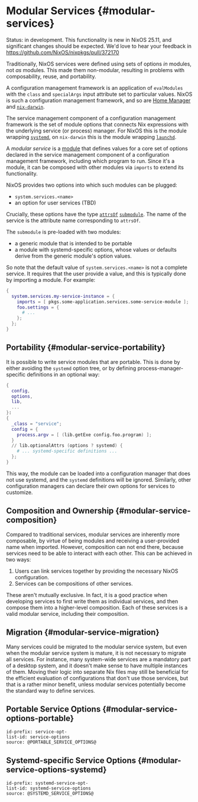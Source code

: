 
# Modular Services {#modular-services}

Status: in development. This functionality is new in NixOS 25.11, and significant changes should be expected. We'd love to hear your feedback in <https://github.com/NixOS/nixpkgs/pull/372170>

Traditionally, NixOS services were defined using sets of options *in* modules, not *as* modules. This made them non-modular, resulting in problems with composability, reuse, and portability.

A configuration management framework is an application of `evalModules` with the `class` and `specialArgs` input attribute set to particular values.
NixOS is such a configuration management framework, and so are [Home Manager](https://github.com/nix-community/home-manager) and [`nix-darwin`](https://github.com/lnl7/nix-darwin).

The service management component of a configuration management framework is the set of module options that connects Nix expressions with the underlying service (or process) manager.
For NixOS this is the module wrapping [`systemd`](https://systemd.io/), on `nix-darwin` this is the module wrapping [`launchd`](https://en.wikipedia.org/wiki/Launchd).

A *modular service* is a [module] that defines values for a core set of options declared in the service management component of a configuration management framework, including which program to run.
Since it's a module, it can be composed with other modules via `imports` to extend its functionality.

NixOS provides two options into which such modules can be plugged:

- `system.services.<name>`
- an option for user services (TBD)

Crucially, these options have the type [`attrsOf`] [`submodule`].
The name of the service is the attribute name corresponding to `attrsOf`.
<!-- ^ This is how composition is *always* provided, instead of a difficult thing (but this is reference docs, not a changelog) -->
The `submodule` is pre-loaded with two modules:
- a generic module that is intended to be portable
- a module with systemd-specific options, whose values or defaults derive from the generic module's option values.

So note that the default value of `system.services.<name>` is not a complete service. It requires that the user provide a value, and this is typically done by importing a module. For example:

<!-- Not using typical example syntax, because reading this is *not* optional, and should it should not be folded closed. -->
```nix
{
  system.services.my-service-instance = {
    imports = [ pkgs.some-application.services.some-service-module ];
    foo.settings = {
      # ...
    };
  };
}
```

## Portability {#modular-service-portability}

It is possible to write service modules that are portable. This is done by either avoiding the `systemd` option tree, or by defining process-manager-specific definitions in an optional way:

```nix
{
  config,
  options,
  lib,
  ...
}:
{
  _class = "service";
  config = {
    process.argv = [ (lib.getExe config.foo.program) ];
  }
  // lib.optionalAttrs (options ? systemd) {
    # ... systemd-specific definitions ...
  };
}
```

This way, the module can be loaded into a configuration manager that does not use systemd, and the `systemd` definitions will be ignored.
Similarly, other configuration managers can declare their own options for services to customize.

## Composition and Ownership {#modular-service-composition}

Compared to traditional services, modular services are inherently more composable, by virtue of being modules and receiving a user-provided name when imported.
However, composition can not end there, because services need to be able to interact with each other.
This can be achieved in two ways:
1. Users can link services together by providing the necessary NixOS configuration.
2. Services can be compositions of other services.

These aren't mutually exclusive. In fact, it is a good practice when developing services to first write them as individual services, and then compose them into a higher-level composition. Each of these services is a valid modular service, including their composition.

## Migration {#modular-service-migration}

Many services could be migrated to the modular service system, but even when the modular service system is mature, it is not necessary to migrate all services.
For instance, many system-wide services are a mandatory part of a desktop system, and it doesn't make sense to have multiple instances of them.
Moving their logic into separate Nix files may still be beneficial for the efficient evaluation of configurations that don't use those services, but that is a rather minor benefit, unless modular services potentially become the standard way to define services.

<!-- TODO example of a single-instance service -->

## Portable Service Options {#modular-service-options-portable}

```{=include=} options
id-prefix: service-opt-
list-id: service-options
source: @PORTABLE_SERVICE_OPTIONS@
```

## Systemd-specific Service Options {#modular-service-options-systemd}

```{=include=} options
id-prefix: systemd-service-opt-
list-id: systemd-service-options
source: @SYSTEMD_SERVICE_OPTIONS@
```

[module]: https://nixos.org/manual/nixpkgs/stable/index.html#module-system
<!-- TODO: more anchors -->
[`attrsOf`]: #sec-option-types-composed
[`submodule`]: #sec-option-types-submodule
